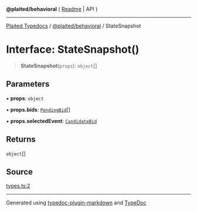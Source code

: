 **@plaited/behavioral** ( [Readme](../README.md) \| API )

***

[Plaited Typedocs](../../../modules.md) / [@plaited/behavioral](../modules.md) / StateSnapshot

# Interface: StateSnapshot()

> **StateSnapshot**(`props`): `object`[]

## Parameters

▪ **props**: `object`

▪ **props.bids**: [`PendingBid`](../type-aliases/PendingBid.md)[]

▪ **props.selectedEvent**: [`CandidateBid`](../type-aliases/CandidateBid.md)

## Returns

`object`[]

## Source

[types.ts:2](https://github.com/plaited/plaited/blob/b151218/libs/behavioral/src/types.ts#L2)

***

Generated using [typedoc-plugin-markdown](https://www.npmjs.com/package/typedoc-plugin-markdown) and [TypeDoc](https://typedoc.org/)
